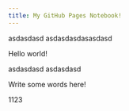```yaml
---
title: My GitHub Pages Notebook!
---
```


asdasdasd
asdasdasdasasdasd

Hello world!

asdasdasd
asdasdasd

Write some words here!

1123
